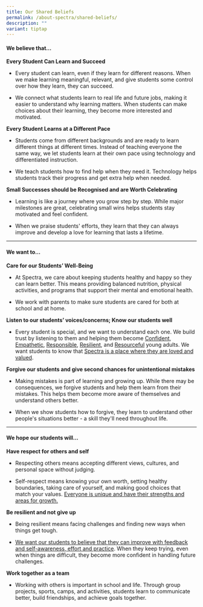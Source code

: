 ```yaml
---
title: Our Shared Beliefs
permalink: /about-spectra/shared-beliefs/
description: ""
variant: tiptap
---
```

<h4><strong>We believe that…</strong></h4>
<p><strong>Every Student Can Learn and Succeed</strong>
</p>
<ul data-tight="true" class="tight">
<li>
<p>Every student can learn, even if they learn for different reasons. When
we make learning meaningful, relevant, and give students some control over
how they learn, they can succeed.</p>
</li>
<li>
<p>We connect what students learn to real life and future jobs, making it
easier to understand why learning matters. When students can make choices
about their learning, they become more interested and motivated.</p>
</li>
</ul>
<p><strong>Every Student Learns at a Different Pace&nbsp;</strong>
</p>
<ul data-tight="true" class="tight">
<li>
<p>Students come from different backgrounds and are ready to learn different
things at different times. Instead of teaching everyone the same way, we
let students learn at their own pace using technology and differentiated
instruction.&nbsp;</p>
</li>
<li>
<p>We teach students how to find help when they need it. Technology helps
students track their progress and get extra help when needed.</p>
</li>
</ul>
<p><strong>Small Successes should be Recognised and are Worth Celebrating</strong>
</p>
<ul data-tight="true" class="tight">
<li>
<p>Learning is like a journey where you grow step by step. While major milestones
are great, celebrating small wins helps students stay motivated and feel
confident.</p>
</li>
<li>
<p>When we praise students' efforts, they learn that they can always improve
and develop a love for learning that lasts a lifetime.</p>
</li>
</ul>
<hr>
<h4><strong>We want to…</strong></h4>
<p><strong>Care for our Students’ Well-Being</strong>
</p>
<ul data-tight="true" class="tight">
<li>
<p>At Spectra, we care about keeping students healthy and happy so they can
learn better. This means providing balanced nutrition, physical activities,
and programs that support their mental and emotional health.</p>
</li>
<li>
<p>We work with parents to make sure students are cared for both at school
and at home.</p>
</li>
</ul>
<p><strong>Listen to our students’ voices/concerns; Know our students well</strong>
</p>
<ul data-tight="true" class="tight">
<li>
<p>Every student is special, and we want to understand each one. We build
trust by listening to them and helping them become <u>Confident</u>, <u>Empathetic</u>, <u>Responsible</u>, <u>Resilient</u>,
and <u>Resourceful</u> young adults. We want students to know that <u>Spectra is a place where they are loved and valued</u>.</p>
<p></p>
</li>
</ul>
<p><strong>Forgive our students and give second chances for unintentional mistakes</strong>
</p>
<ul data-tight="true" class="tight">
<li>
<p>Making mistakes is part of learning and growing up. While there may be
consequences, we forgive students and help them learn from their mistakes.
This helps them become more aware of themselves and understand others better.</p>
</li>
<li>
<p>When we show students how to forgive, they learn to understand other people's
situations better - a skill they'll need throughout life.</p>
</li>
</ul>
<hr>
<h4><strong>We hope our students will…</strong></h4>
<p><strong>Have respect for others and self</strong>
</p>
<ul data-tight="true" class="tight">
<li>
<p>Respecting others means accepting different views, cultures, and personal
space without judging.</p>
</li>
<li>
<p>Self-respect means knowing your own worth, setting healthy boundaries,
taking care of yourself, and making good choices that match your values. <u>Everyone is unique and have their strengths and areas for growth.</u>
</p>
</li>
</ul>
<p><strong>Be resilient and not give up&nbsp;</strong>
</p>
<ul data-tight="true" class="tight">
<li>
<p>Being resilient means facing challenges and finding new ways when things
get tough.</p>
</li>
<li>
<p><u>We want our students to believe that they can improve with feedback and self-awareness, effort and practice</u>.
When they keep trying, even when things are difficult, they become more
confident in handling future challenges.</p>
</li>
</ul>
<p><strong>Work together as a team</strong>&nbsp;</p>
<ul data-tight="true" class="tight">
<li>
<p>Working with others is important in school and life. Through group projects,
sports, camps, and activities, students learn to communicate better, build
friendships, and achieve goals together.</p>
<p></p>
</li>
</ul>
<p></p>